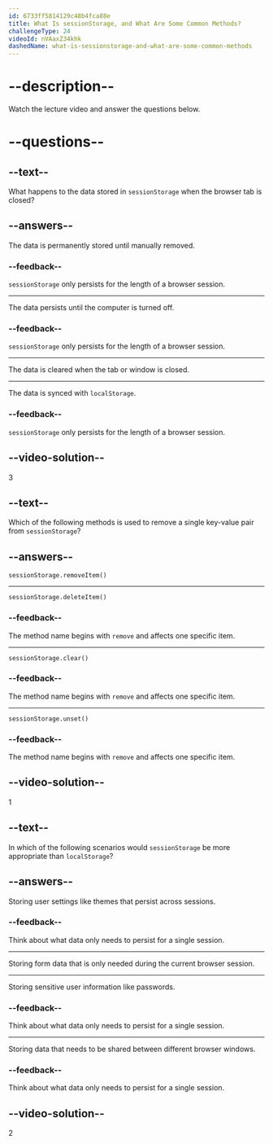 ```yaml
---
id: 6733ff5814129c48b4fca88e
title: What Is sessionStorage, and What Are Some Common Methods?
challengeType: 24
videoId: nVAaxZ34khk
dashedName: what-is-sessionstorage-and-what-are-some-common-methods
---
```


# --description--

Watch the lecture video and answer the questions below.

# --questions--

## --text--

What happens to the data stored in `sessionStorage` when the browser tab is closed?

## --answers--

The data is permanently stored until manually removed.

### --feedback--

`sessionStorage` only persists for the length of a browser session.

---

The data persists until the computer is turned off.

### --feedback--

`sessionStorage` only persists for the length of a browser session.

---

The data is cleared when the tab or window is closed.

---

The data is synced with `localStorage`.

### --feedback--

`sessionStorage` only persists for the length of a browser session.

## --video-solution--

3

## --text--

Which of the following methods is used to remove a single key-value pair from `sessionStorage`?

## --answers--

`sessionStorage.removeItem()`

---

`sessionStorage.deleteItem()`

### --feedback--

The method name begins with `remove` and affects one specific item.

---

`sessionStorage.clear()`

### --feedback--

The method name begins with `remove` and affects one specific item.

---

`sessionStorage.unset()`

### --feedback--

The method name begins with `remove` and affects one specific item.

## --video-solution--

1

## --text--

In which of the following scenarios would `sessionStorage` be more appropriate than `localStorage`?

## --answers--

Storing user settings like themes that persist across sessions.

### --feedback--

Think about what data only needs to persist for a single session.

---

Storing form data that is only needed during the current browser session.

---

Storing sensitive user information like passwords.

### --feedback--

Think about what data only needs to persist for a single session.

---

Storing data that needs to be shared between different browser windows.

### --feedback--

Think about what data only needs to persist for a single session.

## --video-solution--

2
